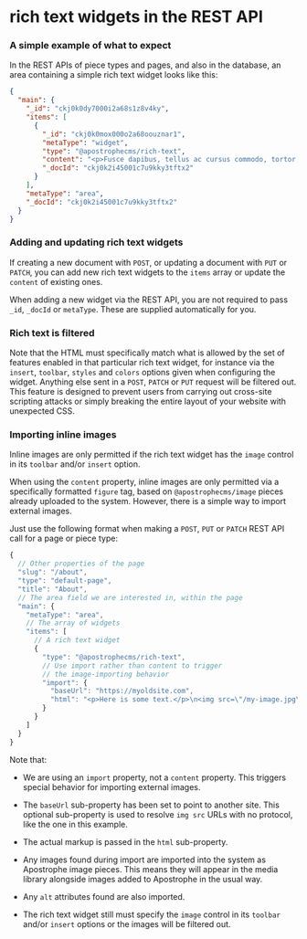 # rich text widgets in the REST API

### A simple example of what to expect

In the REST APIs of piece types and pages, and also in the database, an area containing a simple rich text widget looks like this:

```json
{
  "main": {
    "_id": "ckj0k0dy7000i2a68s1z8v4ky",
    "items": [
      {
        "_id": "ckj0k0mox000o2a68oouznar1",
        "metaType": "widget",
        "type": "@apostrophecms/rich-text",
        "content": "<p>Fusce dapibus, tellus ac cursus commodo, tortor mauris condimentum <strong>nibh, ut fermentum massa justo sit amet risus.</strong></p><p><br /></p>",
        "_docId": "ckj0k2i45001c7u9kky3tftx2"
      }
    ],
    "metaType": "area",
    "_docId": "ckj0k2i45001c7u9kky3tftx2"
  }
}
```

### Adding and updating rich text widgets

If creating a new document with `POST`, or updating a document with `PUT` or `PATCH`, you can add new rich text widgets to the `items` array or update the `content` of existing ones.

When adding a new widget via the REST API, you are not required to pass `_id`, `_docId` or `metaType`. These are supplied automatically for you.

### Rich text is filtered

Note that the HTML must specifically match what is allowed by the set of features enabled in that particular rich text widget, for instance via the `insert`, `toolbar`, `styles` and `colors` options given when configuring the widget. Anything else sent in a `POST`, `PATCH` or `PUT` request will be filtered out. This feature is designed to prevent users from carrying out cross-site scripting attacks or simply breaking the entire layout of your website with unexpected CSS.

### Importing inline images

Inline images are only permitted if the rich text widget has the `image` control in its `toolbar` and/or `insert` option.

When using the `content` property, inline images are only permitted via a specifically formatted `figure` tag, based on `@apostrophecms/image` pieces already uploaded to the system. However, there is a simple way to import external images.

Just use the following format when making a `POST`, `PUT` or `PATCH` REST API call for a page or piece type:

```javascript
{
  // Other properties of the page
  "slug": "/about",
  "type": "default-page",
  "title": "About",
  // The area field we are interested in, within the page
  "main": {
    "metaType": "area",
    // The array of widgets
    "items": [
      // A rich text widget
      {
        "type": "@apostrophecms/rich-text",
        // Use import rather than content to trigger
        // the image-importing behavior
        "import": {
          "baseUrl": "https://myoldsite.com",
          "html": "<p>Here is some text.</p>\n<img src=\"/my-image.jpg\" />"
        }
      }
    ]
  }
}
```

Note that:

* We are using an `import` property, not a `content` property. This triggers special behavior for importing external images.

* The `baseUrl` sub-property has been set to point to another site. This optional sub-property is used to resolve `img src` URLs with no protocol, like the one in this example.

* The actual markup is passed in the `html` sub-property.

* Any images found during import are imported into the system as Apostrophe image pieces. This means they will appear in the media library alongside images added to Apostrophe in the usual way.

* Any `alt` attributes found are also imported.

* The rich text widget still must specify the `image` control in its `toolbar` and/or `insert` options or the images will be filtered out.

